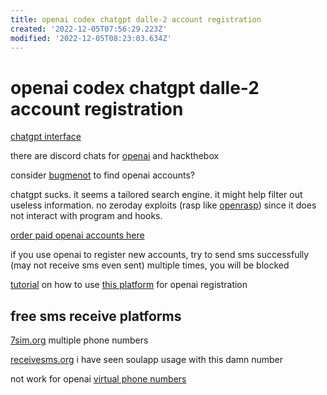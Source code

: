 ```yaml
---
title: openai codex chatgpt dalle-2 account registration
created: '2022-12-05T07:56:29.223Z'
modified: '2022-12-05T08:23:03.634Z'
---
```


# openai codex chatgpt dalle-2 account registration

[chatgpt interface](https://chat.openai.com/chat)

there are discord chats for [openai](https://discord.gg/openai) and hackthebox

consider [bugmenot](http://bugmenot.com/view/openai.com) to find openai accounts?

chatgpt sucks. it seems a tailored search engine. it might help filter out useless information. no zeroday exploits (rasp like [openrasp](https://github.com/baidu/openrasp)) since it does not interact with program and hooks.

[order paid openai accounts here](https://eylink.cn/)

if you use openai to register new accounts, try to send sms successfully (may not receive sms even sent) multiple times, you will be blocked

[tutorial](https://www.modb.pro/db/573022) on how to use [this platform](https://sms-activate.org/cn) for openai registration

## free sms receive platforms

[7sim.org](https://7sim.org/) multiple phone numbers

[receivesms.org](https://www.receivesms.org/swedish-number/3645/) i have seen soulapp usage with this damn number

not work for openai [virtual phone numbers](https://smsreceivefree.com/country/usa)


